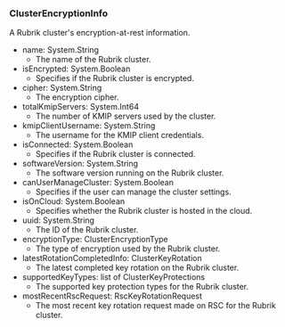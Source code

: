 ### ClusterEncryptionInfo
A Rubrik cluster's encryption-at-rest information.

- name: System.String
  - The name of the Rubrik cluster.
- isEncrypted: System.Boolean
  - Specifies if the Rubrik cluster is encrypted.
- cipher: System.String
  - The encryption cipher.
- totalKmipServers: System.Int64
  - The number of KMIP servers used by the cluster.
- kmipClientUsername: System.String
  - The username for the KMIP client credentials.
- isConnected: System.Boolean
  - Specifies if the Rubrik cluster is connected.
- softwareVersion: System.String
  - The software version running on the Rubrik cluster.
- canUserManageCluster: System.Boolean
  - Specifies if the user can manage the cluster settings.
- isOnCloud: System.Boolean
  - Specifies whether the Rubrik cluster is hosted in the cloud.
- uuid: System.String
  - The ID of the Rubrik cluster.
- encryptionType: ClusterEncryptionType
  - The type of encryption used by the Rubrik cluster.
- latestRotationCompletedInfo: ClusterKeyRotation
  - The latest completed key rotation on the Rubrik cluster.
- supportedKeyTypes: list of ClusterKeyProtections
  - The supported key protection types for the Rubrik cluster.
- mostRecentRscRequest: RscKeyRotationRequest
  - The most recent key rotation request made on RSC for the Rubrik cluster.

